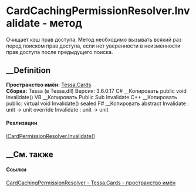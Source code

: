 # CardCachingPermissionResolver.Invalidate - метод
Очищает кэш прав доступа.
Метод необходимо вызывать всякий раз перед поиском прав доступа, если нет
уверенности в неизменности прав доступа после предыдущего поиска.
## __Definition
 **Пространство имён:** [Tessa.Cards](N_Tessa_Cards.htm)  
 **Сборка:** Tessa (в Tessa.dll) Версия: 3.6.0.17
C# __Копировать
     public void Invalidate()
VB __Копировать
     Public Sub Invalidate
C++ __Копировать
     public:
    virtual void Invalidate() sealed
F# __Копировать
     abstract Invalidate : unit -> unit 
    override Invalidate : unit -> unit 
#### Реализации
[ICardPermissionResolver.Invalidate()](M_Tessa_Cards_ICardPermissionResolver_Invalidate.htm)  
##  __См. также
#### Ссылки
[CardCachingPermissionResolver -
](T_Tessa_Cards_CardCachingPermissionResolver.htm)
[Tessa.Cards - пространство имён](N_Tessa_Cards.htm)

